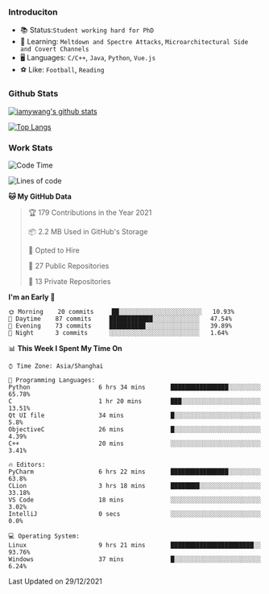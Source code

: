 ### Introduciton

- 📚 Status:`Student working hard for PhD`
- 🔎 Learning: `Meltdown and Spectre Attacks`, `Microarchitectural Side and Covert Channels`
- 🖥️ Languages: `C/C++`, `Java`, `Python`, `Vue.js`
- ⚽ Like: `Football`, `Reading`

### Github Stats

[![iamywang's github stats](https://github-readme-stats.vercel.app/api?username=iamywang&count_private=true&show_icons=true)]()

[![Top Langs](https://github-readme-stats.vercel.app/api/top-langs/?username=iamywang&layout=compact)]()

### Work Stats

<!--START_SECTION:waka-->
![Code Time](http://img.shields.io/badge/Code%20Time-56%20hrs%208%20mins-blue)

![Lines of code](https://img.shields.io/badge/From%20Hello%20World%20I%27ve%20Written-538%20Thousand%20lines%20of%20code-blue)

**🐱 My GitHub Data** 

> 🏆 179 Contributions in the Year 2021
 > 
> 📦 2.2 MB Used in GitHub's Storage 
 > 
> 💼 Opted to Hire
 > 
> 📜 27 Public Repositories 
 > 
> 🔑 13 Private Repositories  
 > 
**I'm an Early 🐤** 

```text
🌞 Morning    20 commits     ██░░░░░░░░░░░░░░░░░░░░░░░   10.93% 
🌆 Daytime    87 commits     ████████████░░░░░░░░░░░░░   47.54% 
🌃 Evening    73 commits     ██████████░░░░░░░░░░░░░░░   39.89% 
🌙 Night      3 commits      ░░░░░░░░░░░░░░░░░░░░░░░░░   1.64%

```


📊 **This Week I Spent My Time On** 

```text
⌚︎ Time Zone: Asia/Shanghai

💬 Programming Languages: 
Python                   6 hrs 34 mins       ████████████████░░░░░░░░░   65.78% 
C                        1 hr 20 mins        ███░░░░░░░░░░░░░░░░░░░░░░   13.51% 
Qt UI file               34 mins             █░░░░░░░░░░░░░░░░░░░░░░░░   5.8% 
ObjectiveC               26 mins             █░░░░░░░░░░░░░░░░░░░░░░░░   4.39% 
C++                      20 mins             ░░░░░░░░░░░░░░░░░░░░░░░░░   3.41%

🔥 Editors: 
PyCharm                  6 hrs 22 mins       ████████████████░░░░░░░░░   63.8% 
CLion                    3 hrs 18 mins       ████████░░░░░░░░░░░░░░░░░   33.18% 
VS Code                  18 mins             ░░░░░░░░░░░░░░░░░░░░░░░░░   3.02% 
IntelliJ                 0 secs              ░░░░░░░░░░░░░░░░░░░░░░░░░   0.0%

💻 Operating System: 
Linux                    9 hrs 21 mins       ███████████████████████░░   93.76% 
Windows                  37 mins             █░░░░░░░░░░░░░░░░░░░░░░░░   6.24%

```


 Last Updated on 29/12/2021
<!--END_SECTION:waka-->
